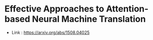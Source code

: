 # Effective Approaches to Attention-based Neural Machine Translation

- Link : https://arxiv.org/abs/1508.04025